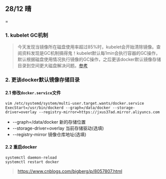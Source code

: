 
## 28/12 晴

=
### 1. kubelet GC机制
>今天发现当镜像所在磁盘使用率超过85%时，kubelet会开始清除镜像。查阅资料发现是GC机制搞得鬼！kubelet默认每1min会执行容器的GC操作，默认根据磁盘使用情况执行镜像的GC操作，之后更该docker默认镜像存储目录到空间更大磁盘解决问题。[参考](https://www.cnblogs.com/cf532088799/p/7865952.html"https://www.cnblogs.com/cf532088799/p/7865952.html")
### 2. 更该docker默认镜像存储目录
#### 2.1 修改`docker.service`文件
```shell
vim /etc/systemd/system/multi-user.target.wants/docker.service
ExecStart=/usr/bin/dockerd --graph=/data/docker --storage-driver=overlay --registry-mirror=https://jxus37ad.mirror.aliyuncs.com
```
* --graph=/data/docker 新的存储位置<br>
* --storage-driver=overlay 当前存储驱动(选填)<br>
* --registry-mirror 镜像仓库地址(选填)<br>
#### 2.2 重启docker
```shell
systemctl daemon-reload
systemctl restart docker
```
>https://www.cnblogs.com/bigberg/p/8057807.html
